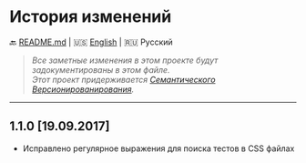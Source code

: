 # История изменений

:back: [README.md](./README-RU.md)
|
:us: [English](./CHANGELOG.md)
|
:ru: Русский

> _Все заметные изменения в этом проекте будут задокументированы в этом файле._  
> _Этот проект придерживается [Семантического Версионированирования](http://semver.org/lang/ru/)._

---

## 1.1.0 [19.09.2017]

- Исправлено регулярное выражения для поиска тестов в CSS файлах

